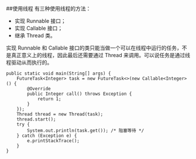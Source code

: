 ##使用线程
有三种使用线程的方法：

* 实现 Runnable 接口；
* 实现 Callable 接口；
* 继承 Thread 类。

实现 Runnable 和 Callable 接口的类只能当做一个可以在线程中运行的任务，不是真正意义上的线程，因此最后还需要通过 Thread 来调用。可以说任务是通过线程驱动从而执行的。

```
public static void main(String[] args) {
    FutureTask<Integer> task = new FutureTask<>(new Callable<Integer>() {
        @Override
        public Integer call() throws Exception {
            return 1;
        }
    });
    Thread thread = new Thread(task);
    thread.start();
    try {
        System.out.println(task.get()); /* 阻塞等待 */
    } catch (Exception e) {
        e.printStackTrace();
	}
}
```

